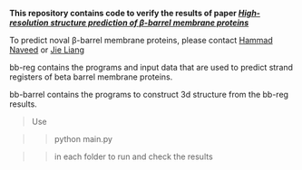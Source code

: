 **This repository contains code to verify the results of paper [_High-resolution structure prediction of β-barrel membrane proteins_](https://www.pnas.org/content/115/7/1511.short)**

To predict noval β-barrel membrane proteins, please contact [Hammad Naveed](mailto:ammadnaveed@yahoo.com) or [Jie Liang](mailto:jliang@uic.edu)



bb-reg contains the programs and input data that are used to predict strand registers of beta barrel membrane proteins.

bb-barrel contains the programs to construct 3d structure from the bb-reg results.

> Use 

> >	python main.py

> >	in each folder to run and check the results
